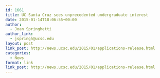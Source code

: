 ```yaml
---
id: 1661
title: UC Santa Cruz sees unprecedented undergraduate interest
date: 2015-01-14T18:06:55+00:00
author:
  - Joan Springhetti
author_link:
  - jspringh@ucsc.edu
layout: post
link_post: http://news.ucsc.edu/2015/01/applications-release.html
categories:
  - News
format: link
link_post: http://news.ucsc.edu/2015/01/applications-release.html
---
```

